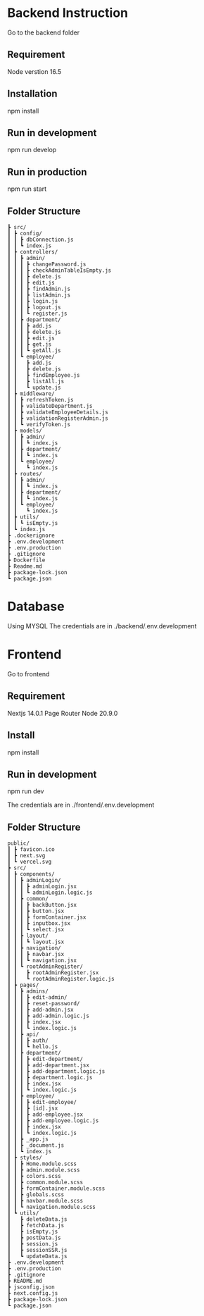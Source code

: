 # Backend Instruction
Go to the backend folder
## Requirement
Node verstion 16.5
## Installation
npm install
## Run in development
npm run develop
## Run in production
npm run start

## Folder Structure
```
┣ src/
┃ ┣ config/
┃ ┃ ┣ dbConnection.js
┃ ┃ ┗ index.js
┃ ┣ controllers/
┃ ┃ ┣ admin/
┃ ┃ ┃ ┣ changePassword.js
┃ ┃ ┃ ┣ checkAdminTableIsEmpty.js
┃ ┃ ┃ ┣ delete.js
┃ ┃ ┃ ┣ edit.js
┃ ┃ ┃ ┣ findAdmin.js
┃ ┃ ┃ ┣ listAdmin.js
┃ ┃ ┃ ┣ login.js
┃ ┃ ┃ ┣ logout.js
┃ ┃ ┃ ┗ register.js
┃ ┃ ┣ department/
┃ ┃ ┃ ┣ add.js
┃ ┃ ┃ ┣ delete.js
┃ ┃ ┃ ┣ edit.js
┃ ┃ ┃ ┣ get.js
┃ ┃ ┃ ┗ getAll.js
┃ ┃ ┗ employee/
┃ ┃   ┣ add.js
┃ ┃   ┣ delete.js
┃ ┃   ┣ findEmployee.js
┃ ┃   ┣ listAll.js
┃ ┃   ┗ update.js
┃ ┣ middleware/
┃ ┃ ┣ refreshToken.js
┃ ┃ ┣ validateDepartment.js
┃ ┃ ┣ validateEmployeeDetails.js
┃ ┃ ┣ validationRegisterAdmin.js
┃ ┃ ┗ verifyToken.js
┃ ┣ models/
┃ ┃ ┣ admin/
┃ ┃ ┃ ┗ index.js
┃ ┃ ┣ department/
┃ ┃ ┃ ┗ index.js
┃ ┃ ┗ employee/
┃ ┃   ┗ index.js
┃ ┣ routes/
┃ ┃ ┣ admin/
┃ ┃ ┃ ┗ index.js
┃ ┃ ┣ department/
┃ ┃ ┃ ┗ index.js
┃ ┃ ┗ employee/
┃ ┃   ┗ index.js
┃ ┣ utils/
┃ ┃ ┗ isEmpty.js
┃ ┗ index.js
┣ .dockerignore
┣ .env.development
┣ .env.production
┣ .gitignore
┣ Dockerfile
┣ Readme.md
┣ package-lock.json
┗ package.json
```

# Database 
Using MYSQL
The credentials are in ./backend/.env.development

# Frontend
Go to frontend
## Requirement
Nextjs 14.0.1 Page Router
Node 20.9.0
## Install
npm install
## Run in development
npm run dev

The credentials are in ./frontend/.env.development

## Folder Structure
```
public/
┃ ┣ favicon.ico
┃ ┣ next.svg
┃ ┗ vercel.svg
┣ src/
┃ ┣ components/
┃ ┃ ┣ adminLogin/
┃ ┃ ┃ ┣ adminLogin.jsx
┃ ┃ ┃ ┗ adminLogin.logic.js
┃ ┃ ┣ common/
┃ ┃ ┃ ┣ backButton.jsx
┃ ┃ ┃ ┣ button.jsx
┃ ┃ ┃ ┣ formContainer.jsx
┃ ┃ ┃ ┣ inputbox.jsx
┃ ┃ ┃ ┗ select.jsx
┃ ┃ ┣ layout/
┃ ┃ ┃ ┗ layout.jsx
┃ ┃ ┣ navigation/
┃ ┃ ┃ ┣ navbar.jsx
┃ ┃ ┃ ┗ navigation.jsx
┃ ┃ ┗ rootAdminRegister/
┃ ┃   ┣ rootAdminRegister.jsx
┃ ┃   ┗ rootAdminRegister.logic.js
┃ ┣ pages/
┃ ┃ ┣ admins/
┃ ┃ ┃ ┣ edit-admin/
┃ ┃ ┃ ┣ reset-password/
┃ ┃ ┃ ┣ add-admin.jsx
┃ ┃ ┃ ┣ add-admin.logic.js
┃ ┃ ┃ ┣ index.jsx
┃ ┃ ┃ ┗ index.logic.js
┃ ┃ ┣ api/
┃ ┃ ┃ ┣ auth/
┃ ┃ ┃ ┗ hello.js
┃ ┃ ┣ department/
┃ ┃ ┃ ┣ edit-department/
┃ ┃ ┃ ┣ add-department.jsx
┃ ┃ ┃ ┣ add-department.logic.js
┃ ┃ ┃ ┣ department.logic.js
┃ ┃ ┃ ┣ index.jsx
┃ ┃ ┃ ┗ index.logic.js
┃ ┃ ┣ employee/
┃ ┃ ┃ ┣ edit-employee/
┃ ┃ ┃ ┣ [id].jsx
┃ ┃ ┃ ┣ add-employee.jsx
┃ ┃ ┃ ┣ add-employee.logic.js
┃ ┃ ┃ ┣ index.jsx
┃ ┃ ┃ ┗ index.logic.js
┃ ┃ ┣ _app.js
┃ ┃ ┣ _document.js
┃ ┃ ┗ index.js
┃ ┣ styles/
┃ ┃ ┣ Home.module.scss
┃ ┃ ┣ admin.module.scss
┃ ┃ ┣ colors.scss
┃ ┃ ┣ common.module.scss
┃ ┃ ┣ formContainer.module.scss
┃ ┃ ┣ globals.scss
┃ ┃ ┣ navbar.module.scss
┃ ┃ ┗ navigation.module.scss
┃ ┗ utils/
┃   ┣ deleteData.js
┃   ┣ fetchData.js
┃   ┣ isEmpty.js
┃   ┣ postData.js
┃   ┣ session.js
┃   ┣ sessionSSR.js
┃   ┗ updateData.js
┣ .env.development
┣ .env.production
┣ .gitignore
┣ README.md
┣ jsconfig.json
┣ next.config.js
┣ package-lock.json
┗ package.json
```
